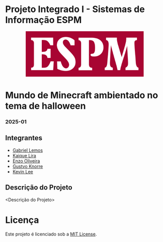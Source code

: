 # Projeto Integrado I - Sistemas de Informação ESPM

<p align="center">
    <a href="https://www.espm.br/cursos-de-graduacao/sistemas-de-informacao/"><img src="https://raw.githubusercontent.com/tech-espm/misc-template/main/logo.png" alt="Sistemas de Informação ESPM" style="width: 375px;"/></a>
</p>

# Mundo de Minecraft ambientado no tema de halloween

### 2025-01

## Integrantes
- [Gabriel Lemos](https://github.com/gabe8k)
- [Kaique Lira](https://github.com/Kaiqueee011)
- [Enzo Oliveira](https://github.com/xxx)
- [Gustvo Knorre](https://github.com/xxx)
- [Kevin Lee](https://github.com/xxx)

## Descrição do Projeto

<Descrição do Projeto>

# Licença

Este projeto é licenciado sob a [MIT License](https://github.com/tech-espm/inter-1sem-2025-halloween/blob/main/LICENSE).
